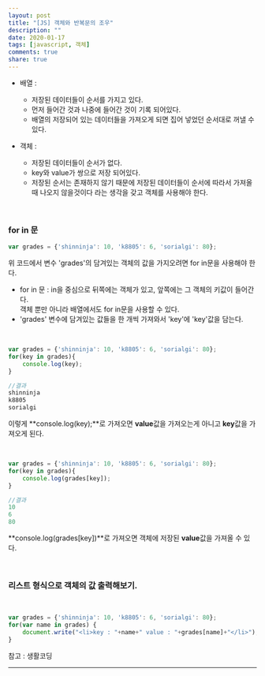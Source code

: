 ```yaml
---
layout: post
title: "[JS] 객체와 반복문의 조우"
description: ""
date: 2020-01-17
tags: [javascript, 객체]
comments: true
share: true
---
```



* 배열 : 
   * 저장된 데이터들이 순서를 가지고 있다.
   * 먼저 들어간 것과 나중에 들어간 것이 기록 되어있다.
   * 배열의 저장되어 있는 데이터들을 가져오게 되면 집어 넣었던 순서대로 꺼낼 수 있다.

* 객체 : 
   * 저장된 데이터들이 순서가 없다.
   * key와 value가 쌍으로 저장 되어있다.
   * 저장된 순서는 존재하지 않기 때문에 저장된 데이터들이 순서에 따라서 가져올때 나오지 않을것이다 라는 생각을 갖고 객체를 사용해야 한다.

<br>


### for in 문

```javascript
var grades = {'shinninja': 10, 'k8805': 6, 'sorialgi': 80};
```

위 코드에서 변수 'grades'의 담겨있는 객체의 값을 가지오려면 for in문을 사용해야 한다.
* for in 문 : in을 중심으로 뒤쪽에는 객체가 있고, 앞쪽에는 그 객체의 키값이 들어간다.<br>
              객체 뿐만 아니라 배열에서도 for in문을 사용할 수 있다.
* 'grades' 변수에 담겨있는 값들을 한 개씩 가져와서 'key'에 'key'값을 담는다.

<br>

```javascript
var grades = {'shinninja': 10, 'k8805': 6, 'sorialgi': 80};
for(key in grades){
    console.log(key);
}

//결과
shinninja
k8805
sorialgi
```

이렇게 **console.log(key);**로 가져오면 **value**값을 가져오는게 아니고 **key**값을 가져오게 된다.

<br>

```javascript
var grades = {'shinninja': 10, 'k8805': 6, 'sorialgi': 80};
for(key in grades){
    console.log(grades[key]);
}

//결과
10
6
80
```

**console.log(grades[key])**로 가져오면 객체에 저장된 **value**값을 가져올 수 있다.

<br>


### 리스트 형식으로 객체의 값 출력해보기.

<br>

<ul>
<script>
var grades = {'shinninja': 10, 'k8805': 6, 'sorialgi': 80};
for(var name in grades) {
    document.write("<li>key : "+name+" value : "+grades[name]+"</li>");
}
</script>
</ul>

```javascript
var grades = {'shinninja': 10, 'k8805': 6, 'sorialgi': 80};
for(var name in grades) {
    document.write("<li>key : "+name+" value : "+grades[name]+"</li>");
}
```

<p class="reference-txt">참고 : 생활코딩</p>

--- 